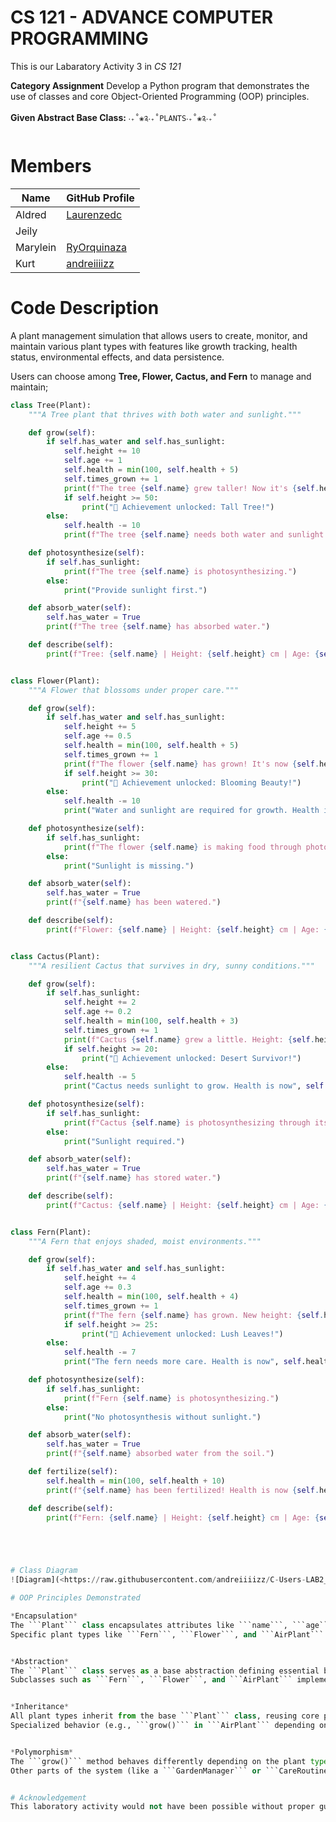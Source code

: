 # CS 121 - ADVANCE COMPUTER PROGRAMMING
This is our Labaratory Activity 3 in *CS 121*

**Category Assignment**
Develop a Python program that demonstrates the use of classes and core Object-Oriented Programming (OOP) principles.

**Given Abstract Base Class:**
```‧₊˚❀༉‧₊˚PLANTS‧₊˚❀༉‧₊˚```



# Members
| Name | GitHub Profile |
|------|----------------|
|Aldred|[Laurenzedc](https://github.com/Laurenzedc)|
|Jeily|[]()|
|Marylein|[RyOrquinaza](https://github.com/Orquinaza)|
|Kurt|[andreiiiizz](https://github.com/andreiiiizz)|

# Code Description
A plant management simulation that allows users to create, monitor, and maintain various plant types with features like growth tracking, health status, environmental effects, and data persistence.

Users can choose among **Tree, Flower, Cactus, and Fern** to manage and maintain;
```python
class Tree(Plant):
    """A Tree plant that thrives with both water and sunlight."""

    def grow(self):
        if self.has_water and self.has_sunlight:
            self.height += 10
            self.age += 1
            self.health = min(100, self.health + 5)
            self.times_grown += 1
            print(f"The tree {self.name} grew taller! Now it's {self.height} cm tall and {self.age} years old.")
            if self.height >= 50:
                print("🎉 Achievement unlocked: Tall Tree!")
        else:
            self.health -= 10
            print(f"The tree {self.name} needs both water and sunlight to grow. Health is now {self.health}.")

    def photosynthesize(self):
        if self.has_sunlight:
            print(f"The tree {self.name} is photosynthesizing.")
        else:
            print("Provide sunlight first.")

    def absorb_water(self):
        self.has_water = True
        print(f"The tree {self.name} has absorbed water.")

    def describe(self):
        print(f"Tree: {self.name} | Height: {self.height} cm | Age: {self.age} years")


class Flower(Plant):
    """A Flower that blossoms under proper care."""

    def grow(self):
        if self.has_water and self.has_sunlight:
            self.height += 5
            self.age += 0.5
            self.health = min(100, self.health + 5)
            self.times_grown += 1
            print(f"The flower {self.name} has grown! It's now {self.height} cm tall and {self.age:.1f} years old.")
            if self.height >= 30:
                print("🌸 Achievement unlocked: Blooming Beauty!")
        else:
            self.health -= 10
            print("Water and sunlight are required for growth. Health is now", self.health)

    def photosynthesize(self):
        if self.has_sunlight:
            print(f"The flower {self.name} is making food through photosynthesis.")
        else:
            print("Sunlight is missing.")

    def absorb_water(self):
        self.has_water = True
        print(f"{self.name} has been watered.")

    def describe(self):
        print(f"Flower: {self.name} | Height: {self.height} cm | Age: {self.age} years")


class Cactus(Plant):
    """A resilient Cactus that survives in dry, sunny conditions."""

    def grow(self):
        if self.has_sunlight:
            self.height += 2
            self.age += 0.2
            self.health = min(100, self.health + 3)
            self.times_grown += 1
            print(f"Cactus {self.name} grew a little. Height: {self.height} cm, Age: {self.age:.1f} years.")
            if self.height >= 20:
                print("🌵 Achievement unlocked: Desert Survivor!")
        else:
            self.health -= 5
            print("Cactus needs sunlight to grow. Health is now", self.health)

    def photosynthesize(self):
        if self.has_sunlight:
            print(f"Cactus {self.name} is photosynthesizing through its stem.")
        else:
            print("Sunlight required.")

    def absorb_water(self):
        self.has_water = True
        print(f"{self.name} has stored water.")

    def describe(self):
        print(f"Cactus: {self.name} | Height: {self.height} cm | Age: {self.age} years")


class Fern(Plant):
    """A Fern that enjoys shaded, moist environments."""

    def grow(self):
        if self.has_water and self.has_sunlight:
            self.height += 4
            self.age += 0.3
            self.health = min(100, self.health + 4)
            self.times_grown += 1
            print(f"The fern {self.name} has grown. New height: {self.height} cm.")
            if self.height >= 25:
                print("🌿 Achievement unlocked: Lush Leaves!")
        else:
            self.health -= 7
            print("The fern needs more care. Health is now", self.health)

    def photosynthesize(self):
        if self.has_sunlight:
            print(f"Fern {self.name} is photosynthesizing.")
        else:
            print("No photosynthesis without sunlight.")

    def absorb_water(self):
        self.has_water = True
        print(f"{self.name} absorbed water from the soil.")

    def fertilize(self):
        self.health = min(100, self.health + 10)
        print(f"{self.name} has been fertilized! Health is now {self.health}.")

    def describe(self):
        print(f"Fern: {self.name} | Height: {self.height} cm | Age: {self.age} years")





# Class Diagram
![Diagram](<https://raw.githubusercontent.com/andreiiiizz/C-Users-LAB2_PC5-PROJECTS-CS121LABACT3CS1203Group8/master/Diagram.png>)

# OOP Principles Demonstrated

*Encapsulation*  
The ```Plant``` class encapsulates attributes like ```name```, ```age```, ```height```, and ```health```, along with methods such as ```water()``` and ```get_status()``` to interact safely with the plant’s data.  
Specific plant types like ```Fern```, ```Flower```, and ```AirPlant``` maintain internal state changes (e.g., ```growth``` or ```health```) through these methods, preventing direct access to sensitive attributes.


*Abstraction*  
The ```Plant``` class serves as a base abstraction defining essential behaviors like ```grow()``` or ```wilt()``` that are shared among all plant types.  
Subclasses such as ```Fern```, ```Flower```, and ```AirPlant``` implement ```grow()``` differently, hiding complex internal logic while exposing a simple interface to users.


*Inheritance*  
All plant types inherit from the base ```Plant``` class, reusing core properties and behavior like ```name```, ```health```, and ```status tracking```.  
Specialized behavior (e.g., ```grow()``` in ```AirPlant``` depending on air and water) extends and customizes the inherited methods.


*Polymorphism*  
The ```grow()``` method behaves differently depending on the plant type. A ```Fern``` grows gradually, a ```Flower``` might bloom, and an ```AirPlant``` flourishes in unique conditions—all via the same method call.  
Other parts of the system (like a ```GardenManager``` or ```CareRoutine```) can treat all plant objects the same while letting each respond according to its type.


# Acknowledgement  
This laboratory activity would not have been possible without proper guidance. We sincerely thank *Ms. Fatima Agdon* for her support and assistance throughout the process—we truly hope to learn more from her in the future. We also extend our appreciation to each of our groupmates for the teamwork and effort in helping one another complete this project.
